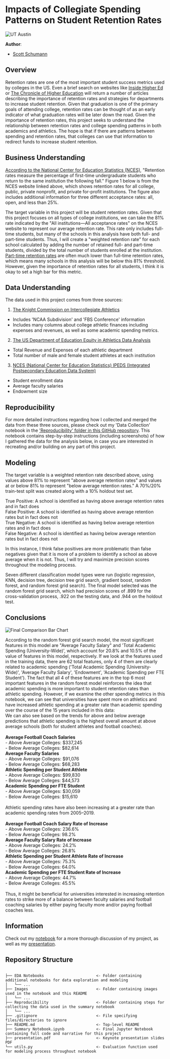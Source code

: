 # Impacts of Collegiate Spending Patterns on Student Retention Rates

![UT Austin](https://github.com/Shoemaker703/college_retention/blob/main/Images/Austin_Stadium.jpeg)

**Author**: 

- [Scott Schumann](https://github.com/Shoemaker703)

## Overview

Retention rates are one of the most important student success metrics used by colleges in the US. Even a brief search on websites like [Inside Higher Ed](https://www.insidehighered.com/) or [The Chronicle of Higher Education](https://www.chronicle.com/) will return a number of articles describing the importance of retention rates and strategies for departments to increase student retention. Given that graduation is one of the primary goals of attending college, retention rates can be thought of as an early indicator of what graduation rates will be later down the road. Given the importance of retention rates, this project seeks to understand the relationship between retention rates and college spending patterns in both academics and athletics. The hope is that if there are patterns between spending and retention rates, that colleges can use that information to redirect funds to increase student retention.

## Business Understanding

[According to the National Center for Education Statistics (NCES)](https://nces.ed.gov/programs/coe/indicator/ctr), "Retention rates measure the percentage of first-time undergraduate students who return to the same institution the following fall." Figure 1 below is from the NCES website linked above, which shows retention rates for all college, public, private nonprofit, and private for-profit institutions. The figure also includes additional information for three different acceptance rates: all, open, and less than 25%. 

The target variable in this project will be student retention rates. Given that this project focuses on all types of college institutions, we can take the 81% rate indicated by the "All institutions—All acceptance rates" on the NCES website to represent our average retention rate. This rate only includes full-time students, but many of the schools in this analysis have both full- and part-time students. Thus, I will create a "weighted retention rate" for each school calculated by adding the number of retained full- and part-time students, divided by the total number of students enrolled at the institution. [Part-time retention rates](https://nces.ed.gov/ipeds/TrendGenerator/app/build-table/7/33?rid=4&cid=1) are often much lower than full-time retention rates, which means many schools in this analysis will be below this 81% threshold. However, given the importance of retention rates for all students, I think it is okay to set a high bar for this metric.


## Data Understanding

The data used in this project comes from three sources:

1) [The Knight Commission on Intercollegiate Athletics](https://www.knightcommission.org/)
- Includes 'NCAA Subdivision' and 'FBS Conference' information
- Includes many columns about college athletic finances including expenses and revenues, as well as some academic spending metrics. 

2) [The US Department of Education Equity in Athletics Data Analysis](https://ope.ed.gov/athletics/#/)
- Total Revenue and Expenses of each athletic department
- Total number of male and female student athletes at each institution

3) [NCES (National Center for Education Statistics) IPEDS (Integrated Postsecondary Education Data System)](https://nces.ed.gov/ipeds/)
- Student enrollment data
- Average faculty salaries
- Endowment size

## Reproducibility

For more detailed instructions regarding how I collected and merged the data from these three sources, please check out my 'Data Collection' notebook in the ['Reproducibility' folder in this GitHub repository](https://github.com/Shoemaker703/college_retention/tree/main/Reproducibility). This notebook contains step-by-step instructions (including screenshots) of how I gathered the data for the analysis below, in case you are interested in recreating and/or building on any part of this project.

## Modeling

The target variable is a weighted retention rate described above, using values above 81% to represent "above average retention rates" and values at or below 81% to represent "below average retention rates." A 70%/20% train-test split was created along with a 10% holdout test set.

True Positive: A school is identified as having above average retention rates and in fact does\
False Positive: A school is identified as having above average retention rates but in fact does not\
True Negative: A school is identified as having below average retention rates and in fact does\
False Negative: A school is identified as having below average retention rates but in fact does not

In this instance, I think false positives are more problematic than false negatives given that it is more of a problem to identify a school as above average when it is not. Thus, I will try and maximize precision scores throughout the modeling process.

Seven different classification model types were run (logistic regression, KNN, decision tree, decision tree grid search, gradient boost, random forest, and random forest grid search). The final model selected was the random forest grid search, which had precision scores of .899 for the cross-validation process, .922 on the testing data, and .944 on the holdout test.

## Conclusions

![Final Comparison Bar Chart](https://github.com/Shoemaker703/college_retention/blob/main/Images/feature_importances.png)

According to the random forest grid search model, the most significant features in this model are "Average Faculty Salary" and 'Total Academic Spending (University-Wide)', which account for 20.8% and 10.5% of the value of features in this model, respectively. If we look at the features used in the training data, there are 62 total features, only 4 of them are clearly related to academic spending ('Total Academic Spending (University-Wide)', 'Average Faculty Salary', 'Endowment', 'Academic Spending per FTE Student'). The fact that all 4 of these features are in the top 6 most important features in the random forest model reinforces the idea that academic spending is more important to student retention rates than athletic spending. 
However, if we examine the other spending metrics in this notebook, we can see that universities have spent more on athletics and have increased athletic spending at a greater rate than academic spending over the course of the 15 years included in this data:
<br>
We can also see based on the trends for above and below average predictions that athletic spending is the highest overall amount at above average schools (both for student athletes and football coaches).\
<br>
**Average Football Coach Salaries**\
    - Above Average Colleges: $337,245\
    - Below Average Colleges: $82,614\
**Average Faculty Salaries**\
    - Above Average Colleges: $91,076\
    - Below Average Colleges: $68,283\
**Athletic Spending per Student Athlete**\
    - Above Average Colleges: $99,830\
    - Below Average Colleges: $44,573\
**Academic Spending per FTE Student**\
    - Above Average Colleges: $30,059\
    - Below Average Colleges: $15,610\
<br>
Athletic spending rates have also been increasing at a greater rate than academic spending rates from 2005–2019.\
<br>
**Average Football Coach Salary Rate of Increase**\
    - Above Average Colleges: 236.6%\
    - Below Average Colleges: 98.2%\
**Average Faculty Salary Rate of Increase**\
    - Above Average Colleges: 24.2%\
    - Below Average Colleges: 26.8%\
**Athletic Spending per Student Athlete Rate of Increase**\
    - Above Average Colleges: 75.3%\
    - Below Average Colleges: 64.0%\
**Academic Spending per FTE Student Rate of Increase**\
    - Above Average Colleges: 44.7%\
    - Below Average Colleges: 45.5%\
<br>
Thus, it might be beneficial for universities interested in increasing retention rates to strike more of a balance between faculty salaries and football coaching salaries by either paying faculty more and/or paying football coaches less.

## Information

Check out my [notebook](https://github.com/Shoemaker703/college_retention/blob/main/Summary%20Notebook.ipynb) for a more thorough discussion of my project, as well as my [presentation](https://github.com/Shoemaker703/college_retention/blob/main/presentation.pdf).

## Repository Structure

```

├── EDA Notebooks                       <- Folder containing additional notebooks for data exploration and modeling
│   └── ...
├── Images                              <- Folder containing images used in the notebook and this README
│   └── ...
├── Reproducibility                     <- Folder containing steps for collecting the data used in the summary notebook
│   └── ...
├── .gitignore                          <- File specifying files/directories to ignore
├── README.md                           <- Top-level README
├── Summary Notebook.ipynb              <- Final Jupyter Notebook containing full code and narrative for this project
├── presentation.pdf                    <- Keynote presentation slides PDF
└── utils.py                            <- Evaluation function used for modeling process throughout notebook

``` 
